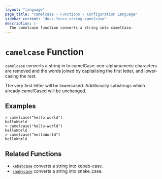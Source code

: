 ```yaml
---
layout: "language"
page_title: "camelcase - Functions - Configuration Language"
sidebar_current: "docs-funcs-string-camelcase"
description: |-
  The camelcase function converts a string into camelCase.
---
```


# `camelcase` Function

`camelcase` converts a string in to camelCase: non-alphanumeric characters are removed
and the words joined by capitalising the first letter, and lower-casing the rest.

The very first letter will be lowercased. Additionally substrings which already camelCased
will be unchanged.


## Examples

```
> camelcase("hello world")
helloWorld
> camelcase("hello-world")
helloWorld
> camelcase("helloWorld")
helloWorld
```

## Related Functions

* [`kebabcase`](./kebabcase.html) converts a string into kebab-case.
* [`snakecase`](./snakecase.html) converts a string into snake_case.
